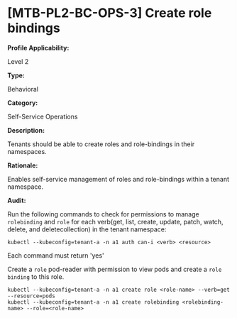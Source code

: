 # [MTB-PL2-BC-OPS-3] Create role bindings

**Profile Applicability:**

Level 2

**Type:**

Behavioral

**Category:**

Self-Service Operations

**Description:**

Tenants should be able to create roles and role-bindings in their namespaces.

**Rationale:**

Enables self-service management of roles and role-bindings within a tenant namespace.

**Audit:**

Run the following commands to check for permissions to manage `rolebinding` and `role` for each verb(get, list, create, update, patch, watch, delete, and deletecollection) in the tenant namespace:

    kubectl --kubeconfig=tenant-a -n a1 auth can-i <verb> <resource>

Each command must return 'yes'

Create a `role` pod-reader with permission to view pods and create a `role binding` to this role.

    kubectl --kubeconfig=tenant-a -n a1 create role <role-name> --verb=get --resource=pods
    kubectl --kubeconfig=tenant-a -n a1 create rolebinding <rolebinding-name> --role=<role-name>
